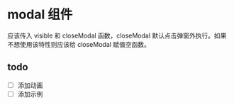 # modal 组件

应该传入 visible 和 closeModal 函数，closeModal 默认点击弹窗外执行。如果不想使用该特性则应该给 closeModal 赋值空函数。

## todo

- [ ] 添加动画
- [ ] 添加示例
